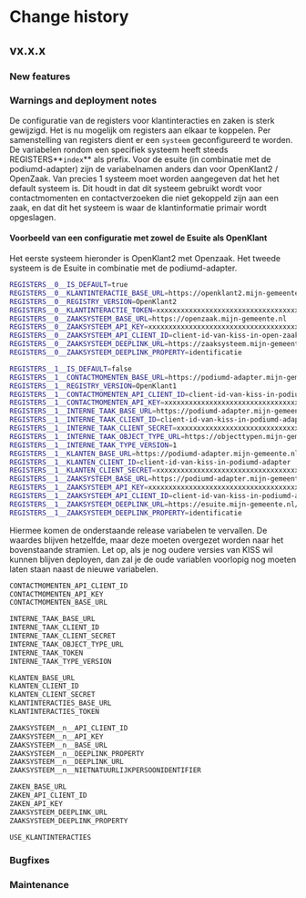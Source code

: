 # Change history

## vx.x.x

### New features

### Warnings and deployment notes

De configuratie van de registers voor klantinteracties en zaken is sterk gewijzigd. Het is nu mogelijk om registers aan elkaar te koppelen. Per samenstelling van registers dient er een `systeem` geconfigureerd te worden. De variabelen rondom een specifiek systeem heeft steeds REGISTERS**`index`** als prefix. Voor de esuite (in combinatie met de podiumd-adapter) zijn de variabelnamen anders dan voor OpenKlant2 / OpenZaak. Van precies 1 systeem moet worden aangegeven dat het het default systeem is. Dit houdt in dat dit systeem gebruikt wordt voor contactmomenten en contactverzoeken die niet gekoppeld zijn aan een zaak, en dat dit het systeem is waar de klantinformatie primair wordt opgeslagen.

#### Voorbeeld van een configuratie met zowel de Esuite als OpenKlant

Het eerste systeem hieronder is OpenKlant2 met Openzaak. Het tweede systeem is de Esuite in combinatie met de podiumd-adapter.

```sh
REGISTERS__0__IS_DEFAULT=true
REGISTERS__0__KLANTINTERACTIE_BASE_URL=https://openklant2.mijn-gemeente.nl/klantinteracties
REGISTERS__0__REGISTRY_VERSION=OpenKlant2
REGISTERS__0__KLANTINTERACTIE_TOKEN=xxxxxxxxxxxxxxxxxxxxxxxxxxxxxxxxxxxxxx
REGISTERS__0__ZAAKSYSTEEM_BASE_URL=https://openzaak.mijn-gemeente.nl
REGISTERS__0__ZAAKSYSTEEM_API_KEY=xxxxxxxxxxxxxxxxxxxxxxxxxxxxxxxxxxxxxx
REGISTERS__0__ZAAKSYSTEEM_API_CLIENT_ID=client-id-van-kiss-in-open-zaak
REGISTERS__0__ZAAKSYSTEEM_DEEPLINK_URL=https://zaaksysteem.mijn-gemeente.nl
REGISTERS__0__ZAAKSYSTEEM_DEEPLINK_PROPERTY=identificatie

REGISTERS__1__IS_DEFAULT=false
REGISTERS__1__CONTACTMOMENTEN_BASE_URL=https://podiumd-adapter.mijn-gemeente.nl
REGISTERS__1__REGISTRY_VERSION=OpenKlant1
REGISTERS__1__CONTACTMOMENTEN_API_CLIENT_ID=client-id-van-kiss-in-podiumd-adapter
REGISTERS__1__CONTACTMOMENTEN_API_KEY=xxxxxxxxxxxxxxxxxxxxxxxxxxxxxxxxxxxxxx
REGISTERS__1__INTERNE_TAAK_BASE_URL=https://podiumd-adapter.mijn-gemeente.nl
REGISTERS__1__INTERNE_TAAK_CLIENT_ID=client-id-van-kiss-in-podiumd-adapter
REGISTERS__1__INTERNE_TAAK_CLIENT_SECRET=xxxxxxxxxxxxxxxxxxxxxxxxxxxxxxxxxxxxxx-
REGISTERS__1__INTERNE_TAAK_OBJECT_TYPE_URL=https://objecttypen.mijn-gemeente.nl/api/v2/objecttypes/1df73259-1a58-4180-bf98-598eefc184d4
REGISTERS__1__INTERNE_TAAK_TYPE_VERSION=1
REGISTERS__1__KLANTEN_BASE_URL=https://podiumd-adapter.mijn-gemeente.nl/klanten
REGISTERS__1__KLANTEN_CLIENT_ID=client-id-van-kiss-in-podiumd-adapter
REGISTERS__1__KLANTEN_CLIENT_SECRET=xxxxxxxxxxxxxxxxxxxxxxxxxxxxxxxxxxxxxx
REGISTERS__1__ZAAKSYSTEEM_BASE_URL=https://podiumd-adapter.mijn-gemeente.nl
REGISTERS__1__ZAAKSYSTEEM_API_KEY=xxxxxxxxxxxxxxxxxxxxxxxxxxxxxxxxxxxxxx
REGISTERS__1__ZAAKSYSTEEM_API_CLIENT_ID=client-id-van-kiss-in-podiumd-adapter
REGISTERS__1__ZAAKSYSTEEM_DEEPLINK_URL=https://esuite.mijn-gemeente.nl/mp/zaak/
REGISTERS__1__ZAAKSYSTEEM_DEEPLINK_PROPERTY=identificatie
```

Hiermee komen de onderstaande release variabelen te vervallen.
De waardes blijven hetzelfde, maar deze moeten overgezet worden naar het bovenstaande stramien.
Let op, als je nog oudere versies van KISS wil kunnen blijven deployen, dan zal je de oude variablen voorlopig nog moeten laten staan naast de nieuwe variabelen.

```sh
CONTACTMOMENTEN_API_CLIENT_ID
CONTACTMOMENTEN_API_KEY
CONTACTMOMENTEN_BASE_URL

INTERNE_TAAK_BASE_URL
INTERNE_TAAK_CLIENT_ID
INTERNE_TAAK_CLIENT_SECRET
INTERNE_TAAK_OBJECT_TYPE_URL
INTERNE_TAAK_TOKEN
INTERNE_TAAK_TYPE_VERSION

KLANTEN_BASE_URL
KLANTEN_CLIENT_ID
KLANTEN_CLIENT_SECRET
KLANTINTERACTIES_BASE_URL
KLANTINTERACTIES_TOKEN

ZAAKSYSTEEM__n__API_CLIENT_ID
ZAAKSYSTEEM__n__API_KEY
ZAAKSYSTEEM__n__BASE_URL
ZAAKSYSTEEM__n__DEEPLINK_PROPERTY
ZAAKSYSTEEM__n__DEEPLINK_URL
ZAAKSYSTEEM__n__NIETNATUURLIJKPERSOONIDENTIFIER

ZAKEN_BASE_URL
ZAKEN_API_CLIENT_ID
ZAKEN_API_KEY
ZAAKSYSTEEM_DEEPLINK_URL
ZAAKSYSTEEM_DEEPLINK_PROPERTY

USE_KLANTINTERACTIES
```

### Bugfixes

### Maintenance
